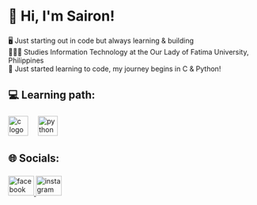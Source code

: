 <h1 align="left">👋 Hi, I'm Sairon!</h1>

###

<p align="left">🖥️ Just starting out in code but always learning & building<br>🧑🏻‍🎓 Studies Information Technology at the Our Lady of Fatima University, Philippines<br>💭 Just started learning to code, my journey begins in C & Python!</p>

###

<h2 align="left">💻 Learning path:</h2>

###

<div align="left">
  <img src="https://cdn.jsdelivr.net/gh/devicons/devicon/icons/c/c-original.svg" height="40" alt="c logo"  />
  <img width="12" />
  <img src="https://cdn.jsdelivr.net/gh/devicons/devicon/icons/python/python-original.svg" height="40" alt="python logo"  />
</div>

###

<h2 align="left">🌐 Socials:</h2>

###

<div align="left">
  <a href="https://www.facebook.com/profile.php?id=61580943071770" target="_blank">
    <img src="https://raw.githubusercontent.com/maurodesouza/profile-readme-generator/master/src/assets/icons/social/facebook/default.svg" width="52" height="40" alt="facebook logo"  />
  </a>
  <a href="https://www.instagram.com/ss4i.sai?" target="_blank">
    <img src="https://raw.githubusercontent.com/maurodesouza/profile-readme-generator/master/src/assets/icons/social/instagram/default.svg" width="52" height="40" alt="instagram logo"  />
  </a>
</div>
